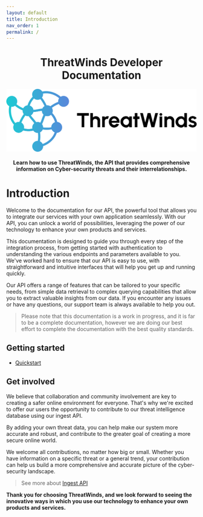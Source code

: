 ```yaml
---
layout: default
title: Introduction
nav_order: 1
permalink: /
---
```


<div style="text-align:center">
    <h1>ThreatWinds Developer Documentation</h1>
</div>

<div style="text-align:center">
    <img src="assets/images/logo.svg" alt="Image">
    <br>
    <br>
    <b>Learn how to use ThreatWinds, the API that provides comprehensive information on Cyber-security threats and their interrelationships.</b>
</div>

# Introduction

Welcome to the documentation for our API, the powerful tool that allows you to integrate our services with your own application seamlessly. With our API, you can unlock a world of possibilities, leveraging the power of our technology to enhance your own products and services.

This documentation is designed to guide you through every step of the integration process, from getting started with authentication to understanding the various endpoints and parameters available to you. We've worked hard to ensure that our API is easy to use, with straightforward and intuitive interfaces that will help you get up and running quickly.

Our API offers a range of features that can be tailored to your specific needs, from simple data retrieval to complex querying capabilities that allow you to extract valuable insights from our data. If you encounter any issues or have any questions, our support team is always available to help you out.

> Please note that this documentation is a work in progress, and it is far to be a complete documentation, however we are doing our best effort to complete the documentation with the best quality standards.

## Getting started

* [Quickstart](/quickstart)

## Get involved

We believe that collaboration and community involvement are key to creating a safer online environment for everyone. That's why we're excited to offer our users the opportunity to contribute to our threat intelligence database using our ingest API.  

By adding your own threat data, you can help make our system more accurate and robust, and contribute to the greater goal of creating a more secure online world.

We welcome all contributions, no matter how big or small. Whether you have information on a specific threat or a general trend, your contribution can help us build a more comprehensive and accurate picture of the cyber-security landscape.

> See more about [Ingest API](https://intelligence.threatwinds.com/api/ingest/v1/swagger/index.html)

**Thank you for choosing ThreatWinds, and we look forward to seeing the innovative ways in which you use our technology to enhance your own products and services.**

